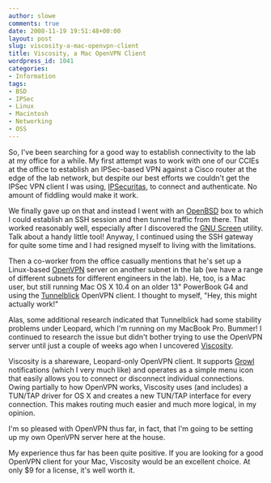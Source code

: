 ```yaml
---
author: slowe
comments: true
date: 2008-11-19 19:51:48+00:00
layout: post
slug: viscosity-a-mac-openvpn-client
title: Viscosity, a Mac OpenVPN Client
wordpress_id: 1041
categories:
- Information
tags:
- BSD
- IPSec
- Linux
- Macintosh
- Networking
- OSS
---
```


So, I've been searching for a good way to establish connectivity to the lab at my office for a while. My first attempt was to work with one of our CCIEs at the office to establish an IPSec-based VPN against a Cisco router at the edge of the lab network, but despite our best efforts we couldn't get the IPSec VPN client I was using, [IPSecuritas](http://www.lobotomo.com/products/IPSecuritas/), to connect and authenticate. No amount of fiddling would make it work.

We finally gave up on that and instead I went with an [OpenBSD](http://www.openbsd.org/) box to which I could establish an SSH session and then tunnel traffic from there. That worked reasonably well, especially after I discovered the [GNU Screen](http://www.gnu.org/software/screen/) utility. Talk about a handy little tool! Anyway, I continued using the SSH gateway for quite some time and I had resigned myself to living with the limitations.

Then a co-worker from the office casually mentions that he's set up a Linux-based [OpenVPN](http://openvpn.net/) server on another subnet in the lab (we have a range of different subnets for different engineers in the lab). He, too, is a Mac user, but still running Mac OS X 10.4 on an older 13" PowerBook G4 and using the [Tunnelblick](http://code.google.com/p/tunnelblick/) OpenVPN client. I thought to myself, "Hey, this might actually work!"

Alas, some additional research indicated that Tunnelblick had some stability problems under Leopard, which I'm running on my MacBook Pro. Bummer! I continued to research the issue but didn't bother trying to use the OpenVPN server until just a couple of weeks ago when I uncovered [Viscosity](http://www.viscosityvpn.com/index.html).

Viscosity is a shareware, Leopard-only OpenVPN client. It supports [Growl](http://growl.info/) notifications (which I very much like) and operates as a simple menu icon that easily allows you to connect or disconnect individual connections. Owing partially to how OpenVPN works, Viscosity uses (and includes) a TUN/TAP driver for OS X and creates a new TUN/TAP interface for every connection. This makes routing much easier and much more logical, in my opinion.

I'm so pleased with OpenVPN thus far, in fact, that I'm going to be setting up my own OpenVPN server here at the house.

My experience thus far has been quite positive. If you are looking for a good OpenVPN client for your Mac, Viscosity would be an excellent choice. At only $9 for a license, it's well worth it.

